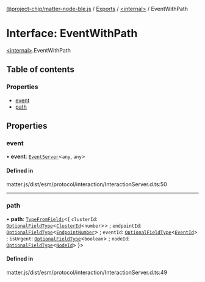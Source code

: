 [@project-chip/matter-node-ble.js](../README.md) / [Exports](../modules.md) / [\<internal\>](../modules/internal_.md) / EventWithPath

# Interface: EventWithPath

[\<internal\>](../modules/internal_.md).EventWithPath

## Table of contents

### Properties

- [event](internal_.EventWithPath.md#event)
- [path](internal_.EventWithPath.md#path)

## Properties

### event

• **event**: [`EventServer`](../classes/internal_.EventServer.md)\<`any`, `any`\>

#### Defined in

matter.js/dist/esm/protocol/interaction/InteractionServer.d.ts:50

___

### path

• **path**: [`TypeFromFields`](../modules/internal_.md#typefromfields)\<\{ `clusterId`: [`OptionalFieldType`](internal_.OptionalFieldType.md)\<[`ClusterId`](../modules/internal_.md#clusterid)\<`number`\>\> ; `endpointId`: [`OptionalFieldType`](internal_.OptionalFieldType.md)\<[`EndpointNumber`](../modules/internal_.md#endpointnumber)\> ; `eventId`: [`OptionalFieldType`](internal_.OptionalFieldType.md)\<[`EventId`](../modules/internal_.md#eventid)\> ; `isUrgent`: [`OptionalFieldType`](internal_.OptionalFieldType.md)\<`boolean`\> ; `nodeId`: [`OptionalFieldType`](internal_.OptionalFieldType.md)\<[`NodeId`](../modules/internal_.md#nodeid)\>  }\>

#### Defined in

matter.js/dist/esm/protocol/interaction/InteractionServer.d.ts:49
